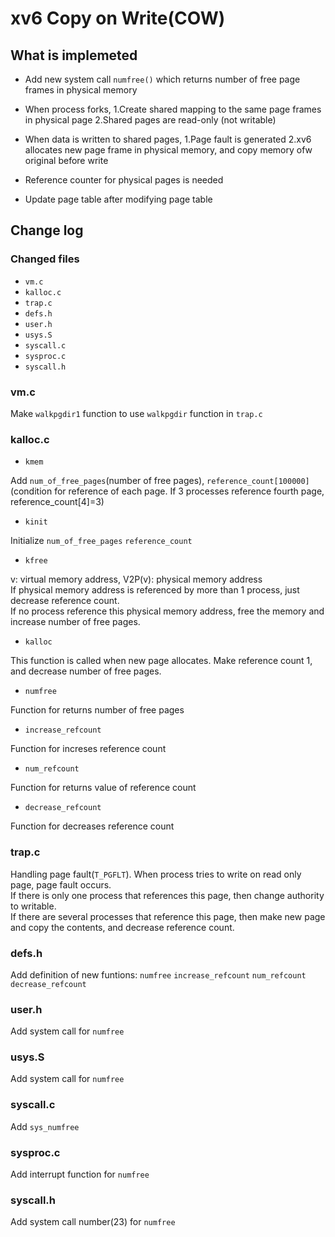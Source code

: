 # xv6 Copy on Write(COW)


## What is implemeted

- Add new system call `numfree()` which returns number of free page frames in physical memory

- When process forks, 1.Create shared mapping to the same page frames in physical page 2.Shared pages are read-only (not writable)

- When data is written to shared pages, 1.Page fault is generated 2.xv6 allocates new page frame in physical memory, and copy memory ofw original before write

- Reference counter for physical pages is needed

- Update page table after modifying page table


## Change log
### Changed files
- `vm.c`
- `kalloc.c`
- `trap.c`
- `defs.h`
- `user.h`
- `usys.S`
- `syscall.c`
- `sysproc.c`
- `syscall.h`


### vm.c
Make `walkpgdir1` function to use `walkpgdir` function in `trap.c`

### kalloc.c

- `kmem`

Add `num_of_free_pages`(number of free pages), `reference_count[100000]`(condition for reference of each page. If 3 processes reference fourth page, reference_count[4]=3)


- `kinit`

Initialize `num_of_free_pages` `reference_count`


- `kfree`

v: virtual memory address, V2P(v): physical memory address
</br>
If physical memory address is referenced by more than 1 process, just decrease reference count.
</br>
If no process reference this physical memory address, free the memory and increase number of free pages.


- `kalloc`

This function is called when new page allocates. Make reference count 1, and decrease number of free pages.


- `numfree`

Function for returns number of free pages


- `increase_refcount`

Function for increses reference count


- `num_refcount`

Function for returns value of reference count


- `decrease_refcount`

Function for decreases reference count


### trap.c
Handling page fault(`T_PGFLT`). When process tries to write on read only page, page fault occurs.
</br>
If there is only one process that references this page, then change authority to writable.
</br>
If there are several processes that reference this page, then make new page and copy the contents, and decrease reference count.

### defs.h
Add definition of new funtions: `numfree` `increase_refcount` `num_refcount` `decrease_refcount`

### user.h
Add system call for `numfree`

### usys.S
Add system call for `numfree`

### syscall.c
Add `sys_numfree`

### sysproc.c
Add interrupt function for `numfree`

### syscall.h
Add system call number(23) for `numfree`
